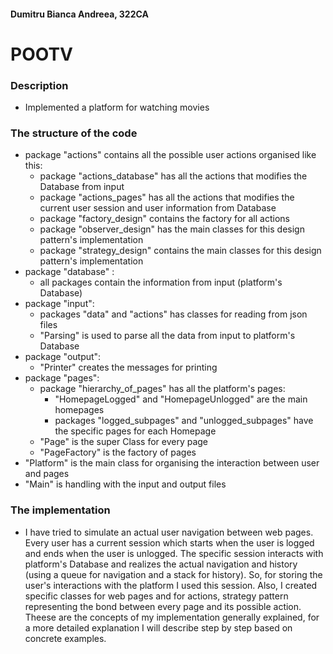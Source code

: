 #### Dumitru Bianca Andreea, 322CA

# POOTV

### Description

* Implemented a platform for watching movies

### The structure of the code
* package "actions" contains all the possible user actions organised like this:
    * package "actions_database" has all the actions that modifies the Database from input
    * package "actions_pages" has all the actions that modifies the current user session and user information
  from Database
    * package "factory_design" contains the factory for all actions
    * package "observer_design" has the main classes for this design pattern's implementation
    * package "strategy_design" contains the main classes for this design pattern's implementation
* package "database" :
    * all packages contain the information from input (platform's Database)
* package "input":
    * packages "data" and "actions" has classes for reading from json files
    * "Parsing" is used to parse all the data from input to platform's Database
* package "output":
    * "Printer" creates the messages for printing
* package "pages":
    * package "hierarchy_of_pages" has all the platform's pages:
        * "HomepageLogged" and "HomepageUnlogged" are the main homepages
        * packages "logged_subpages" and "unlogged_subpages" have the specific pages for each Homepage
    * "Page" is the super Class for every page
    * "PageFactory" is the factory of pages
* "Platform" is the main class for organising the interaction between user and pages
* "Main" is handling with the input and output files
### The implementation

* I have tried to simulate an actual user navigation between web pages. Every user has a current session which starts
when the user is logged and ends when the user is unlogged. The specific session interacts with platform's Database
and realizes the actual navigation and history (using a queue for navigation and a stack for history). So, for storing
the user's interactions with the platform I used this session. Also, I created specific classes for web pages
and for actions, strategy pattern representing the bond between every page and its possible action. Theese are the
concepts of my implementation generally explained, for a more detailed explanation I will describe step by step based
on concrete examples.